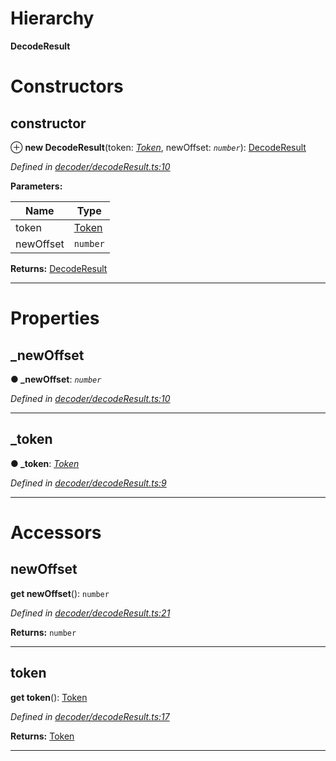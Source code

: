 

# Hierarchy

**DecodeResult**

# Constructors

<a id="constructor"></a>

##  constructor

⊕ **new DecodeResult**(token: *[Token](_token_token_.token.md)*, newOffset: *`number`*): [DecodeResult](_decoder_decoderesult_.decoderesult.md)

*Defined in [decoder/decodeResult.ts:10](https://github.com/paritytech/js-libs/blob/e18d839/packages/abi/src/decoder/decodeResult.ts#L10)*

**Parameters:**

| Name | Type |
| ------ | ------ |
| token | [Token](_token_token_.token.md) |
| newOffset | `number` |

**Returns:** [DecodeResult](_decoder_decoderesult_.decoderesult.md)

___

# Properties

<a id="_newoffset"></a>

##  _newOffset

**● _newOffset**: *`number`*

*Defined in [decoder/decodeResult.ts:10](https://github.com/paritytech/js-libs/blob/e18d839/packages/abi/src/decoder/decodeResult.ts#L10)*

___
<a id="_token"></a>

##  _token

**● _token**: *[Token](_token_token_.token.md)*

*Defined in [decoder/decodeResult.ts:9](https://github.com/paritytech/js-libs/blob/e18d839/packages/abi/src/decoder/decodeResult.ts#L9)*

___

# Accessors

<a id="newoffset"></a>

##  newOffset

**get newOffset**(): `number`

*Defined in [decoder/decodeResult.ts:21](https://github.com/paritytech/js-libs/blob/e18d839/packages/abi/src/decoder/decodeResult.ts#L21)*

**Returns:** `number`

___
<a id="token"></a>

##  token

**get token**(): [Token](_token_token_.token.md)

*Defined in [decoder/decodeResult.ts:17](https://github.com/paritytech/js-libs/blob/e18d839/packages/abi/src/decoder/decodeResult.ts#L17)*

**Returns:** [Token](_token_token_.token.md)

___

